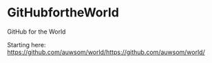 # GitHubfortheWorld
GitHub for the World

Starting here: 
https://github.com/auwsom/world/https://github.com/auwsom/world/
